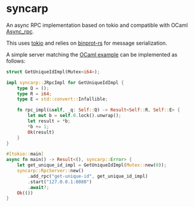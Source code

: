 # syncarp
An async RPC implementation based on tokio and compatible with OCaml
[Async_rpc](https://github.com/janestreet/async/tree/master/async_rpc).

This uses [tokio](https://tokio.rs/) and relies on
[binprot-rs](https://github.com/LaurentMazare/binprot-rs) for message
serialization.

A simple server matching the [OCaml
example](https://github.com/janestreet/async/tree/master/async_rpc/example) can
be implemented as follows: 

```rust
struct GetUniqueIdImpl(Mutex<i64>);

impl syncarp::JRpcImpl for GetUniqueIdImpl {
    type Q = ();
    type R = i64;
    type E = std::convert::Infallible;

    fn rpc_impl(&self, _q: Self::Q) -> Result<Self::R, Self::E> {
        let mut b = self.0.lock().unwrap();
        let result = *b;
        *b += 1;
        Ok(result)
    }
}

#[tokio::main]
async fn main() -> Result<(), syncarp::Error> {
    let get_unique_id_impl = GetUniqueIdImpl(Mutex::new(0));
    syncarp::RpcServer::new()
        .add_rpc("get-unique-id", get_unique_id_impl)
        .start("127.0.0.1:8080")
        .await?;
    Ok(())
}
```
